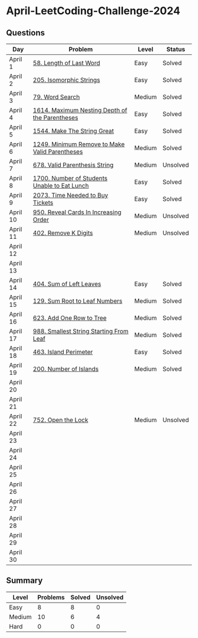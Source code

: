 # April-LeetCoding-Challenge-2024

## Questions
| Day | Problem | Level | Status |
| --- | --- | --- | --- |
| April 1 | [58. Length of Last Word](https://leetcode.com/problems/length-of-last-word/) | Easy | Solved |
| April 2 | [205. Isomorphic Strings](https://leetcode.com/problems/isomorphic-strings/) | Easy | Solved |
| April 3 | [79. Word Search](https://leetcode.com/problems/word-search/) | Medium | Solved |
| April 4 | [1614. Maximum Nesting Depth of the Parentheses](https://leetcode.com/problems/maximum-nesting-depth-of-the-parentheses/) | Easy | Solved |
| April 5 | [1544. Make The String Great](https://leetcode.com/problems/make-the-string-great/) | Easy | Solved |
| April 6 | [1249. Minimum Remove to Make Valid Parentheses](https://leetcode.com/problems/minimum-remove-to-make-valid-parentheses/) | Medium | Solved |
| April 7 | [678. Valid Parenthesis String](https://leetcode.com/problems/valid-parenthesis-string/) | Medium | Unsolved |
| April 8 | [1700. Number of Students Unable to Eat Lunch](https://leetcode.com/problems/number-of-students-unable-to-eat-lunch/) | Easy | Solved |
| April 9 | [2073. Time Needed to Buy Tickets](https://leetcode.com/problems/time-needed-to-buy-tickets/) | Easy | Solved |
| April 10 | [950. Reveal Cards In Increasing Order](https://leetcode.com/problems/reveal-cards-in-increasing-order/) | Medium | Unsolved |
| April 11 | [402. Remove K Digits](https://leetcode.com/problems/remove-k-digits/) | Medium | Unsolved |
| April 12 | []() |  |  |
| April 13 | []() |  |  |
| April 14 | [404. Sum of Left Leaves](https://leetcode.com/problems/sum-of-left-leaves/) | Easy | Solved |
| April 15 | [129. Sum Root to Leaf Numbers](https://leetcode.com/problems/sum-root-to-leaf-numbers/) | Medium | Solved |
| April 16 | [623. Add One Row to Tree](https://leetcode.com/problems/add-one-row-to-tree/) | Medium | Solved |
| April 17 | [988. Smallest String Starting From Leaf](https://leetcode.com/problems/smallest-string-starting-from-leaf/) | Medium | Solved |
| April 18 | [463. Island Perimeter](https://leetcode.com/problems/island-perimeter/) | Easy | Solved |
| April 19 | [200. Number of Islands](https://leetcode.com/problems/number-of-islands/) | Medium | Solved |
| April 20 | []() |  |  |
| April 21 | []() |  |  |
| April 22 | [752. Open the Lock](https://leetcode.com/problems/open-the-lock/) | Medium | Unsolved |
| April 23 | []() |  |  |
| April 24 | []() |  |  |
| April 25 | []() |  |  |
| April 26 | []() |  |  |
| April 27 | []() |  |  |
| April 28 | []() |  |  |
| April 29 | []() |  |  |
| April 30 | []() |  |  |


## Summary
| Level  | Problems | Solved | Unsolved |
| ---    | --- | --- | --- |
| Easy   | 8 | 8 | 0 |
| Medium | 10 | 6 | 4 |
| Hard   | 0 | 0 | 0 |
